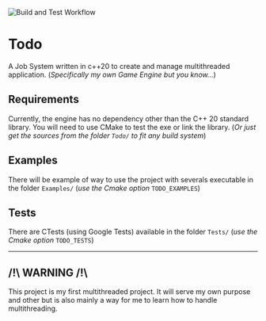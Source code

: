 ![Build and Test Workflow](https://github.com/Sayama3/Todo/actions/workflows/build_and_test.yml/badge.svg)

# Todo

A Job System written in c++20 to create and manage multithreaded application. (*Specifically my own Game Engine but you know...*)

## Requirements

Currently, the engine has no dependency other than the C++ 20 standard library.
You will need to use CMake to test the exe or link the library. (*Or just get the sources from the folder `Todo/` to fit any build system*)

## Examples

There will be example of way to use the project with severals executable in the folder `Examples/` (*use the Cmake option* `TODO_EXAMPLES`)

## Tests

There are CTests (using Google Tests) available in the folder `Tests/` (*use the Cmake option* `TODO_TESTS`)

---

## **/!\\ WARNING /!\\**

This project is my first multithreaded project. It will serve my own purpose and other but is also mainly a way for me to learn how to handle multithreading.
